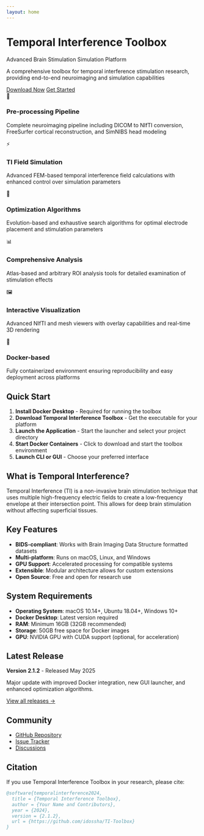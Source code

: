 ```yaml
---
layout: home
---
```


<div class="hero">
  <h1>Temporal Interference Toolbox</h1>
  <p>Advanced Brain Stimulation Simulation Platform</p>
  <p>A comprehensive toolbox for temporal interference stimulation research, providing end-to-end neuroimaging and simulation capabilities</p>
  <div class="hero-buttons">
    <a href="/downloads" class="btn">Download Now</a>
    <a href="/documentation" class="btn btn-secondary">Get Started</a>
  </div>
</div>

<div class="features">
  <div class="feature-card">
    <div class="feature-icon">🧠</div>
    <h3>Pre-processing Pipeline</h3>
    <p>Complete neuroimaging pipeline including DICOM to NIfTI conversion, FreeSurfer cortical reconstruction, and SimNIBS head modeling</p>
  </div>
  
  <div class="feature-card">
    <div class="feature-icon">⚡</div>
    <h3>TI Field Simulation</h3>
    <p>Advanced FEM-based temporal interference field calculations with enhanced control over simulation parameters</p>
  </div>
  
  <div class="feature-card">
    <div class="feature-icon">🎯</div>
    <h3>Optimization Algorithms</h3>
    <p>Evolution-based and exhaustive search algorithms for optimal electrode placement and stimulation parameters</p>
  </div>
  
  <div class="feature-card">
    <div class="feature-icon">📊</div>
    <h3>Comprehensive Analysis</h3>
    <p>Atlas-based and arbitrary ROI analysis tools for detailed examination of stimulation effects</p>
  </div>
  
  <div class="feature-card">
    <div class="feature-icon">🖼️</div>
    <h3>Interactive Visualization</h3>
    <p>Advanced NIfTI and mesh viewers with overlay capabilities and real-time 3D rendering</p>
  </div>
  
  <div class="feature-card">
    <div class="feature-icon">🐳</div>
    <h3>Docker-based</h3>
    <p>Fully containerized environment ensuring reproducibility and easy deployment across platforms</p>
  </div>
</div>

## Quick Start

1. **Install Docker Desktop** - Required for running the toolbox
2. **Download Temporal Interference Toolbox** - Get the executable for your platform
3. **Launch the Application** - Start the launcher and select your project directory
4. **Start Docker Containers** - Click to download and start the toolbox environment
5. **Launch CLI or GUI** - Choose your preferred interface

## What is Temporal Interference?

Temporal Interference (TI) is a non-invasive brain stimulation technique that uses multiple high-frequency electric fields to create a low-frequency envelope at their intersection point. This allows for deep brain stimulation without affecting superficial tissues.

## Key Features

- **BIDS-compliant**: Works with Brain Imaging Data Structure formatted datasets
- **Multi-platform**: Runs on macOS, Linux, and Windows
- **GPU Support**: Accelerated processing for compatible systems
- **Extensible**: Modular architecture allows for custom extensions
- **Open Source**: Free and open for research use

## System Requirements

- **Operating System**: macOS 10.14+, Ubuntu 18.04+, Windows 10+
- **Docker Desktop**: Latest version required
- **RAM**: Minimum 16GB (32GB recommended)
- **Storage**: 50GB free space for Docker images
- **GPU**: NVIDIA GPU with CUDA support (optional, for acceleration)

## Latest Release

**Version 2.1.2** - Released May 2025

Major update with improved Docker integration, new GUI launcher, and enhanced optimization algorithms.

[View all releases →](/releases)

## Community

- [GitHub Repository](https://github.com/idossha/TI-Toolbox)
- [Issue Tracker](https://github.com/idossha/TI-Toolbox/issues)
- [Discussions](https://github.com/idossha/TI-Toolbox/discussions)

## Citation

If you use Temporal Interference Toolbox in your research, please cite:

```bibtex
@software{temporalinterference2024,
  title = {Temporal Interference Toolbox},
  author = {Your Name and Contributors},
  year = {2024},
  version = {2.1.2},
  url = {https://github.com/idossha/TI-Toolbox}
}
``` 